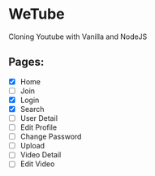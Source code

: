 # WeTube

Cloning Youtube with Vanilla and NodeJS

## Pages: 

- [x] Home
- [ ] Join
- [x] Login  
- [x] Search
- [ ] User Detail
- [ ] Edit Profile
- [ ] Change Password
- [ ] Upload
- [ ] Video Detail
- [ ] Edit Video